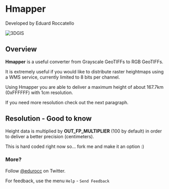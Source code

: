 # Hmapper

Developed by Eduard Roccatello

![3DGIS](http://www.3dgis.it/wp-content/themes/gis2013/images/3dgis.png)

## Overview

**Hmapper** is a useful converter from Grayscale GeoTIFFs to RGB GeoTIFFs.

It is extremely useful if you would like to distribute raster heightmaps using a WMS service, currently limited to 8 bits per channel.

Using Hmapper you are able to deliver a maximum height of about 167.7km (0xFFFFFF) with 1cm resolution.

If you need more resolution check out the next paragraph.


## Resolution - Good to know

Height data is multiplied by **OUT_FP_MULTIPLIER** (100 by default) in order to deliver a better precision (centimeters).

This is hard coded right now so... fork me and make it an option :)



### More?

Follow [@edurocc](http://twitter.com/edurocc) on Twitter.

For feedback, use the menu `Help` - `Send Feedback`
